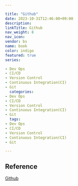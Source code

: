```yaml
---

title: "Github"
date: 2023-10-31T12:46:00+09:00
description:
linkTitle: Github
nav_weight: 8
nav_icon:
vendor: bs
name: book
color: indigo
featured: true
series:

- Dev Ops
- CI/CD
- Version Control
- Continuous Integration(CI)
- Git
  categories:
- Dev Ops
- CI/CD
- Version Control
- Continuous Integration(CI)
- Git
  tags:
- Dev Ops
- CI/CD
- Version Control
- Continuous Integration(CI)
- Git

---
```


## Reference

[Github](https://git-scm.com/book/ko/v2/GitHub-%EA%B3%84%EC%A0%95-%EB%A7%8C%EB%93%A4%EA%B3%A0-%EC%84%A4%EC%A0%95%ED%95%98%EA%B8%B0)
